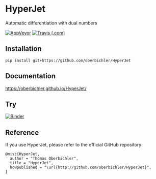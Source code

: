 # HyperJet
Automatic differentiation with dual numbers

[![AppVeyor](https://img.shields.io/appveyor/ci/oberbichler/HyperJet?label=Windows&style=for-the-badge)](https://ci.appveyor.com/project/oberbichler/hyperjet) [![Travis (.com)](https://img.shields.io/travis/com/oberbichler/HyperJet?label=Linux%2FMac&style=for-the-badge)](https://travis-ci.com/oberbichler/HyperJet)

## Installation

```
pip install git+https://github.com/oberbichler/HyperJet
```

## Documentation

https://oberbichler.github.io/HyperJet/

## Try

[![Binder](https://img.shields.io/badge/Launch-Binder-blue?style=for-the-badge&logo=python)](https://mybinder.org/v2/gh/oberbichler/HyperJet/master?urlpath=%2Fnteract%2Fedit%2Fdocs%2Fexample.ipynb)

## Reference

If you use HyperJet, please refer to the official GitHub repository:

```
@misc{HyperJet,
  author = "Thomas Oberbichler",
  title = "HyperJet",
  howpublished = "\url{http://github.com/oberbichler/HyperJet}",
}
```
